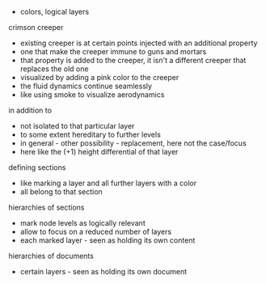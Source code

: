 
- colors, logical layers

crimson creeper
- existing creeper is at certain points injected with an additional property
- one that make the creeper immune to guns and mortars
- that property is added to the creeper, it isn't a different creeper
  that replaces the old one
- visualized by adding a pink color to the creeper
- the fluid dynamics continue seamlessly
- like using smoke to visualize aerodynamics

in addition to
- not isolated to that particular layer
- to some extent hereditary to further levels
- in general - other possibility - replacement,
  here not the case/focus
- here like the (+1) height differential of that layer

defining sections
- like marking a layer and all further layers with a color
- all belong to that section

hierarchies of sections
- mark node levels as logically relevant
- allow to focus on a reduced number of layers
- each marked layer - seen as holding its own content

hierarchies of documents
- certain layers - seen as holding its own document
